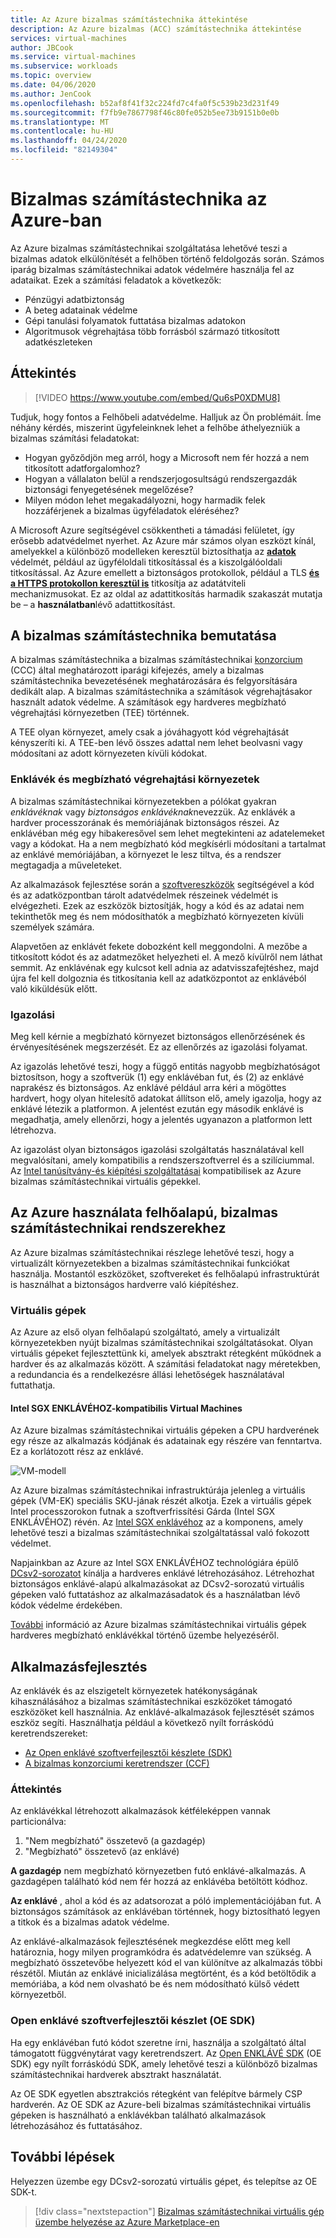 ```yaml
---
title: Az Azure bizalmas számítástechnika áttekintése
description: Az Azure bizalmas (ACC) számítástechnika áttekintése
services: virtual-machines
author: JBCook
ms.service: virtual-machines
ms.subservice: workloads
ms.topic: overview
ms.date: 04/06/2020
ms.author: JenCook
ms.openlocfilehash: b52af8f41f32c224fd7c4fa0f5c539b23d231f49
ms.sourcegitcommit: f7fb9e7867798f46c80fe052b5ee73b9151b0e0b
ms.translationtype: MT
ms.contentlocale: hu-HU
ms.lasthandoff: 04/24/2020
ms.locfileid: "82149304"
---
```

# <a name="confidential-computing-on-azure"></a>Bizalmas számítástechnika az Azure-ban

Az Azure bizalmas számítástechnikai szolgáltatása lehetővé teszi a bizalmas adatok elkülönítését a felhőben történő feldolgozás során. Számos iparág bizalmas számítástechnikai adatok védelmére használja fel az adataikat. Ezek a számítási feladatok a következők:

- Pénzügyi adatbiztonság
- A beteg adatainak védelme
- Gépi tanulási folyamatok futtatása bizalmas adatokon
- Algoritmusok végrehajtása több forrásból származó titkosított adatkészleteken


## <a name="overview"></a>Áttekintés
<p><p>

> [!VIDEO https://www.youtube.com/embed/Qu6sP0XDMU8]

Tudjuk, hogy fontos a Felhőbeli adatvédelme. Halljuk az Ön problémáit. Íme néhány kérdés, miszerint ügyfeleinknek lehet a felhőbe áthelyezniük a bizalmas számítási feladatokat: 

- Hogyan győződjön meg arról, hogy a Microsoft nem fér hozzá a nem titkosított adatforgalomhoz?
- Hogyan a vállalaton belül a rendszerjogosultságú rendszergazdák biztonsági fenyegetésének megelőzése?
- Milyen módon lehet megakadályozni, hogy harmadik felek hozzáférjenek a bizalmas ügyféladatok eléréséhez?

A Microsoft Azure segítségével csökkentheti a támadási felületet, így erősebb adatvédelmet nyerhet. Az Azure már számos olyan eszközt kínál, amelyekkel a különböző modelleken keresztül biztosíthatja az [**adatok**](../security/fundamentals/encryption-atrest.md) védelmét, például az ügyféloldali titkosítással és a kiszolgálóoldali titkosítással. Az Azure emellett a biztonságos protokollok, például a TLS [**és a HTTPS protokollon keresztül is**](../security/fundamentals/data-encryption-best-practices.md#protect-data-in-transit) titkosítja az adatátviteli mechanizmusokat. Ez az oldal az adattitkosítás harmadik szakaszát mutatja be – a **használatban**lévő adattitkosítást.


## <a name="introduction-to-confidential-computing"></a>A bizalmas számítástechnika bemutatása<a id="intro to acc"></a>

A bizalmas számítástechnika a bizalmas számítástechnikai [konzorcium](https://confidentialcomputing.io/) (CCC) által meghatározott iparági kifejezés, amely a bizalmas számítástechnika bevezetésének meghatározására és felgyorsítására dedikált alap. A bizalmas számítástechnika a számítások végrehajtásakor használt adatok védelme. A számítások egy hardveres megbízható végrehajtási környezetben (TEE) történnek.

A TEE olyan környezet, amely csak a jóváhagyott kód végrehajtását kényszeríti ki. A TEE-ben lévő összes adattal nem lehet beolvasni vagy módosítani az adott környezeten kívüli kódokat.

### <a name="enclaves-and-trusted-execution-environments"></a>Enklávék és megbízható végrehajtási környezetek

A bizalmas számítástechnikai környezetekben a pólókat gyakran *enklávéknak* vagy *biztonságos enklávéknak*nevezzük. Az enklávék a hardver processzorának és memóriájának biztonságos részei. Az enklávéban még egy hibakeresővel sem lehet megtekinteni az adatelemeket vagy a kódokat. Ha a nem megbízható kód megkísérli módosítani a tartalmat az enklávé memóriájában, a környezet le lesz tiltva, és a rendszer megtagadja a műveleteket.

Az alkalmazások fejlesztése során a [szoftvereszközök](#oe-sdk) segítségével a kód és az adatközpontban tárolt adatvédelmek részeinek védelmét is elvégezheti. Ezek az eszközök biztosítják, hogy a kód és az adatai nem tekinthetők meg és nem módosíthatók a megbízható környezeten kívüli személyek számára. 

Alapvetően az enklávét fekete dobozként kell meggondolni. A mezőbe a titkosított kódot és az adatmezőket helyezheti el. A mező kívülről nem láthat semmit. Az enklávénak egy kulcsot kell adnia az adatvisszafejtéshez, majd újra fel kell dolgoznia és titkosítania kell az adatközpontot az enklávéból való kiküldésük előtt.

### <a name="attestation"></a>Igazolási

Meg kell kérnie a megbízható környezet biztonságos ellenőrzésének és érvényesítésének megszerzését. Ez az ellenőrzés az igazolási folyamat. 

Az igazolás lehetővé teszi, hogy a függő entitás nagyobb megbízhatóságot biztosítson, hogy a szoftverük (1) egy enklávéban fut, és (2) az enklávé naprakész és biztonságos. Az enklávé például arra kéri a mögöttes hardvert, hogy olyan hitelesítő adatokat állítson elő, amely igazolja, hogy az enklávé létezik a platformon. A jelentést ezután egy második enklávé is megadhatja, amely ellenőrzi, hogy a jelentés ugyanazon a platformon lett létrehozva.

Az igazolást olyan biztonságos igazolási szolgáltatás használatával kell megvalósítani, amely kompatibilis a rendszerszoftverrel és a szilíciummal. Az [Intel tanúsítvány-és kiépítési szolgáltatásai](https://software.intel.com/sgx/attestation-services) kompatibilisek az Azure bizalmas számítástechnikai virtuális gépekkel.


## <a name="using-azure-for-cloud-based-confidential-computing"></a>Az Azure használata felhőalapú, bizalmas számítástechnikai rendszerekhez<a id="cc-on-azure"></a>

Az Azure bizalmas számítástechnikai részlege lehetővé teszi, hogy a virtualizált környezetekben a bizalmas számítástechnikai funkciókat használja. Mostantól eszközöket, szoftvereket és felhőalapú infrastruktúrát is használhat a biztonságos hardverre való kiépítéshez. 

### <a name="virtual-machines"></a>Virtuális gépek

Az Azure az első olyan felhőalapú szolgáltató, amely a virtualizált környezetekben nyújt bizalmas számítástechnikai szolgáltatásokat. Olyan virtuális gépeket fejlesztettünk ki, amelyek absztrakt rétegként működnek a hardver és az alkalmazás között. A számítási feladatokat nagy méretekben, a redundancia és a rendelkezésre állási lehetőségek használatával futtathatja.  

#### <a name="intel-sgx-enabled-virtual-machines"></a>Intel SGX ENKLÁVÉHOZ-kompatibilis Virtual Machines

Az Azure bizalmas számítástechnikai virtuális gépeken a CPU hardverének egy része az alkalmazás kódjának és adatainak egy részére van fenntartva. Ez a korlátozott rész az enklávé. 

![VM-modell](media/overview/hardware-backed-enclave.png)

Az Azure bizalmas számítástechnikai infrastruktúrája jelenleg a virtuális gépek (VM-EK) speciális SKU-jának részét alkotja. Ezek a virtuális gépek Intel processzorokon futnak a szoftverfrissítési Gárda (Intel SGX ENKLÁVÉHOZ) révén. Az [Intel SGX enklávéhoz](https://intel.com/sgx) az a komponens, amely lehetővé teszi a bizalmas számítástechnikai szolgáltatással való fokozott védelmet. 

Napjainkban az Azure az Intel SGX ENKLÁVÉHOZ technológiára épülő [DCsv2-sorozatot](https://docs.microsoft.com/azure/virtual-machines/dcv2-series) kínálja a hardveres enklávé létrehozásához. Létrehozhat biztonságos enklávé-alapú alkalmazásokat az DCsv2-sorozatú virtuális gépeken való futtatáshoz az alkalmazásadatok és a használatban lévő kódok védelme érdekében. 

[További](virtual-machine-solutions.md) információ az Azure bizalmas számítástechnikai virtuális gépek hardveres megbízható enklávékkal történő üzembe helyezéséről.

## <a name="application-development"></a>Alkalmazásfejlesztés<a id="application-development"></a>

Az enklávék és az elszigetelt környezetek hatékonyságának kihasználásához a bizalmas számítástechnikai eszközöket támogató eszközöket kell használnia. Az enklávé-alkalmazások fejlesztését számos eszköz segíti. Használhatja például a következő nyílt forráskódú keretrendszereket: 

- [Az Open enklávé szoftverfejlesztői készlete (SDK)](https://github.com/openenclave/openenclave)
- [A bizalmas konzorciumi keretrendszer (CCF)](https://github.com/Microsoft/CCF)

### <a name="overview"></a>Áttekintés

Az enklávékkal létrehozott alkalmazások kétféleképpen vannak particionálva:
1. "Nem megbízható" összetevő (a gazdagép)
1. "Megbízható" összetevő (az enklávé)

**A gazdagép** nem megbízható környezetben futó enklávé-alkalmazás. A gazdagépen található kód nem fér hozzá az enklávéba betöltött kódhoz. 

**Az enklávé** , ahol a kód és az adatsorozat a póló implementációjában fut. A biztonságos számítások az enklávéban történnek, hogy biztosítható legyen a titkok és a bizalmas adatok védelme. 

Az enklávé-alkalmazások fejlesztésének megkezdése előtt meg kell határoznia, hogy milyen programkódra és adatvédelemre van szükség. A megbízható összetevőbe helyezett kód el van különítve az alkalmazás többi részétől. Miután az enklávé inicializálása megtörtént, és a kód betöltődik a memóriába, a kód nem olvasható be és nem módosítható külső védett környezetből.

### <a name="open-enclave-software-development-kit-oe-sdk"></a>Open enklávé szoftverfejlesztői készlet (OE SDK)<a id="oe-sdk"></a>

Ha egy enklávéban futó kódot szeretne írni, használja a szolgáltató által támogatott függvénytárat vagy keretrendszert. Az [Open ENKLÁVÉ SDK](https://github.com/openenclave/openenclave) (OE SDK) egy nyílt forráskódú SDK, amely lehetővé teszi a különböző bizalmas számítástechnikai hardverek absztrakt használatát. 

Az OE SDK egyetlen absztrakciós rétegként van felépítve bármely CSP hardverén. Az OE SDK az Azure-beli bizalmas számítástechnikai virtuális gépeken is használható a enklávékban található alkalmazások létrehozásához és futtatásához.

## <a name="next-steps"></a>További lépések

Helyezzen üzembe egy DCsv2-sorozatú virtuális gépet, és telepítse az OE SDK-t.

> [!div class="nextstepaction"]
> [Bizalmas számítástechnikai virtuális gép üzembe helyezése az Azure Marketplace-en](quick-create-marketplace.md)